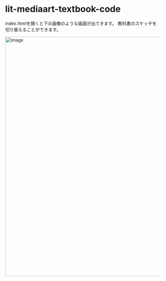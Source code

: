 # lit-mediaart-textbook-code

index.htmlを開くと下の画像のような画面が出てきます。
教科書のスケッチを切り替えることができます。

<img width="775" alt="image" src="https://user-images.githubusercontent.com/28947703/225706373-5b7bc51b-e914-4c98-a6f4-2fd8ea6d2edc.png">
